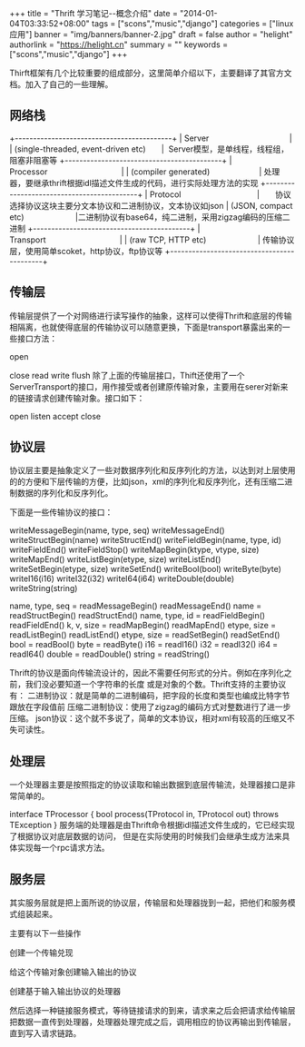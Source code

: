 +++
title = "Thrift 学习笔记--概念介绍"
date = "2014-01-04T03:33:52+08:00"
tags = ["scons","music","django"]
categories = ["linux 应用"]
banner = "img/banners/banner-2.jpg"
draft = false
author = "helight"
authorlink = "https://helight.cn"
summary = ""
keywords = ["scons","music","django"]
+++

Thirft框架有几个比较重要的组成部分，这里简单介绍以下，主要翻译了其官方文档。加入了自己的一些理解。

## 网络栈

+-------------------------------------------+
| Server                                    |
| (single-threaded, event-driven etc)       |  Server模型，是单线程，线程组，阻塞非阻塞等
+-------------------------------------------+
| Processor                                 |
| (compiler generated)                      | 处理器，要继承thrift根据idl描述文件生成的代码，进行实际处理方法的实现
+-------------------------------------------+
| Protocol                                  |       协议选择协议这块主要分文本协议和二进制协议，文本协议如json
| (JSON, compact etc)                       |二进制协议有base64，纯二进制，采用zigzag编码的压缩二进制
+-------------------------------------------+
| Transport                                 |
| (raw TCP, HTTP etc)                       | 传输协议层，使用简单scoket，http协议，ftp协议等
+-------------------------------------------+

## 传输层

传输层提供了一个对网络进行读写操作的抽象，这样可以使得Thrift和底层的传输相隔离，也就使得底层的传输协议可以随意更换，下面是transport暴露出来的一些接口方法：

open

close
read
write
flush
除了上面的传输层接口，Thift还使用了一个ServerTransport的接口，用作接受或者创建原传输对象，主要用在serer对新来的链接请求创建传输对象。接口如下：

open
listen
accept
close

## 协议层

协议层主要是抽象定义了一些对数据序列化和反序列化的方法，以达到对上层使用的的方便和下层传输的方便，比如json，xml的序列化和反序列化，还有压缩二进制数据的序列化和反序列化。

下面是一些传输协议的接口：

writeMessageBegin(name, type, seq)
writeMessageEnd()
writeStructBegin(name)
writeStructEnd()
writeFieldBegin(name, type, id)
writeFieldEnd()
writeFieldStop()
writeMapBegin(ktype, vtype, size)
writeMapEnd()
writeListBegin(etype, size)
writeListEnd()
writeSetBegin(etype, size)
writeSetEnd()
writeBool(bool)
writeByte(byte)
writeI16(i16)
writeI32(i32)
writeI64(i64)
writeDouble(double)
writeString(string)

name, type, seq = readMessageBegin()
readMessageEnd()
name = readStructBegin()
readStructEnd()
name, type, id = readFieldBegin()
readFieldEnd()
k, v, size = readMapBegin()
readMapEnd()
etype, size = readListBegin()
readListEnd()
etype, size = readSetBegin()
readSetEnd()
bool = readBool()
byte = readByte()
i16 = readI16()
i32 = readI32()
i64 = readI64()
double = readDouble()
string = readString()

Thrift的协议是面向传输流设计的，因此不需要任何形式的分片。例如在序列化之前，我们没必要知道一个字符串的长度
或是对象的个数。Thrift支持的主要协议有：
二进制协议：就是简单的二进制编码，把字段的长度和类型也编成比特字节跟放在字段值前
压缩二进制协议：使用了zigzag的编码方式对整数进行了进一步压缩。
json协议：这个就不多说了，简单的文本协议，相对xml有较高的压缩又不失可读性。

## 处理层

一个处理器主要是按照指定的协议读取和输出数据到底层传输流，处理器接口是非常简单的。

interface TProcessor {
bool process(TProtocol in, TProtocol out) throws TException
}
服务端的处理器是由Thrift命令根据idl描述文件生成的，它已经实现了根据协议对底层数据的访问，
但是在实际使用的时候我们会继承生成方法来具体实现每一个rpc请求方法。

## 服务层

其实服务层就是把上面所说的协议层，传输层和处理器拢到一起，把他们和服务模式组装起来。

主要有以下一些操作

创建一个传输兑现

给这个传输对象创建输入输出的协议

创建基于输入输出协议的处理器

然后选择一种链接服务模式，等待链接请求的到来，请求来之后会把请求给传输层把数据一直传到处理器，处理器处理完成之后，调用相应的协议再输出到传输层，直到写入请求链路。
